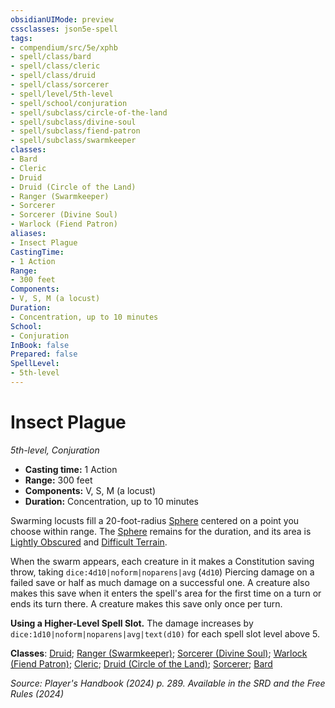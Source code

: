 ```yaml
---
obsidianUIMode: preview
cssclasses: json5e-spell
tags:
- compendium/src/5e/xphb
- spell/class/bard
- spell/class/cleric
- spell/class/druid
- spell/class/sorcerer
- spell/level/5th-level
- spell/school/conjuration
- spell/subclass/circle-of-the-land
- spell/subclass/divine-soul
- spell/subclass/fiend-patron
- spell/subclass/swarmkeeper
classes:
- Bard
- Cleric
- Druid
- Druid (Circle of the Land)
- Ranger (Swarmkeeper)
- Sorcerer
- Sorcerer (Divine Soul)
- Warlock (Fiend Patron)
aliases:
- Insect Plague
CastingTime: 
- 1 Action
Range:
- 300 feet
Components:
- V, S, M (a locust)
Duration:
- Concentration, up to 10 minutes
School:
- Conjuration
InBook: false
Prepared: false
SpellLevel:
- 5th-level
---
```

# Insect Plague
*5th-level, Conjuration*  


- **Casting time:** 1 Action
- **Range:** 300 feet
- **Components:** V, S, M (a locust)
- **Duration:** Concentration, up to 10 minutes

Swarming locusts fill a 20-foot-radius [Sphere](/3-Mechanics/CLI/variant-rules/sphere-area-of-effect-xphb.md) centered on a point you choose within range. The [Sphere](/3-Mechanics/CLI/variant-rules/sphere-area-of-effect-xphb.md) remains for the duration, and its area is [Lightly Obscured](/3-Mechanics/CLI/variant-rules/lightly-obscured-xphb.md) and [Difficult Terrain](/3-Mechanics/CLI/variant-rules/difficult-terrain-xphb.md).

When the swarm appears, each creature in it makes a Constitution saving throw, taking `dice:4d10|noform|noparens|avg` (`4d10`) Piercing damage on a failed save or half as much damage on a successful one. A creature also makes this save when it enters the spell's area for the first time on a turn or ends its turn there. A creature makes this save only once per turn.

**Using a Higher-Level Spell Slot.** The damage increases by `dice:1d10|noform|noparens|avg|text(d10)` for each spell slot level above 5.

**Classes**: [Druid](/3-Mechanics/CLI/lists/list-spells-classes-druid.md); [Ranger (Swarmkeeper)](/3-Mechanics/CLI/lists/list-spells-classes-swarmkeeper-tce.md "subclass=TCE;class=XPHB"); [Sorcerer (Divine Soul)](/3-Mechanics/CLI/lists/list-spells-classes-divine-soul-xge.md "subclass=XGE;class=XPHB"); [Warlock (Fiend Patron)](/3-Mechanics/CLI/lists/list-spells-classes-fiend-patron-xphb.md "subclass=XPHB;class=XPHB"); [Cleric](/3-Mechanics/CLI/lists/list-spells-classes-cleric.md); [Druid (Circle of the Land)](/3-Mechanics/CLI/lists/list-spells-classes-circle-of-the-land-xphb.md "subclass=XPHB;class=XPHB"); [Sorcerer](/3-Mechanics/CLI/lists/list-spells-classes-sorcerer.md); [Bard](/3-Mechanics/CLI/lists/list-spells-classes-bard.md)

*Source: Player's Handbook (2024) p. 289. Available in the <span title='Systems Reference Document (5.2)'>SRD</span> and the Free Rules (2024)*